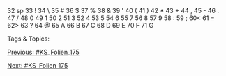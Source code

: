 32 sp 33 ! 34 \ 35 # 36 $ 37 % 38 & 39 '
40 ( 41 ) 42 * 43 + 44 , 45 - 46 . 47 /
48 0 49 1 50 2 51 3 52 4 53 5 54 6 55 7
56 8 57 9 58 : 59 ; 60< 61 = 62> 63 ?
64 @ 65 A 66 B 67 C 68 D 69 E 70 F 71 G

   Tags & Topics:
   

[Previous: #KS_Folien_175](KS_Folien_175.md)

[Next: #KS_Folien_175](KS_Folien_175.md)